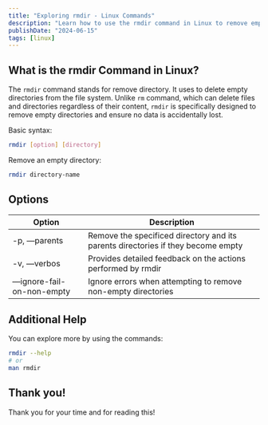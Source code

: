 ```yaml
---
title: "Exploring rmdir - Linux Commands"
description: "Learn how to use the rmdir command in Linux to remove empty directories. Discover its syntax, options, and examples for efficient file management."
publishDate: "2024-06-15"
tags: [linux]
---
```


## What is the rmdir Command in Linux?

The `rmdir` command stands for remove directory. It uses to delete empty directories from the file system. Unlike `rm` command, which can delete files and directories regardless of their content, `rmdir` is specifically designed to remove empty directories and ensure no data is accidentally lost.

Basic syntax:

```bash
rmdir [option] [directory]
```

Remove an empty directory:

```bash
rmdir directory-name
```

## Options

| Option | Description |
| --- | --- |
| -p, —parents | Remove the specificed directory and its parents directories if they become empty |
| -v, —verbos | Provides detailed feedback on the actions performed by rmdir |
| —ignore-fail-on-non-empty | Ignore errors when attempting to remove non-empty directories |

## Additional Help

You can explore more by using the commands:

```bash
rmdir --help
# or
man rmdir
```

## Thank you!

Thank you for your time and for reading this!